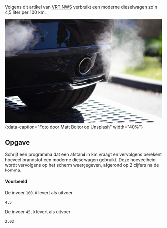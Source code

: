 Volgens dit artikel van <a href="https://www.vrt.be/vrtnws/nl/2022/03/10/zo-bespaar-je-met-je-gezin-autobrandstof-in-dure-tijden/" target="_blank">VRT.NWS</a> verbruikt een moderne dieselwagen zo'n 4,5 liter per 100 km.

![100](media/car-exhaust.jpg "100"){:data-caption="Foto door Matt Boitor op Unsplash" width="40%"}

## Opgave
Schrijf een programma dat een afstand in km vraagt en vervolgens berekent hoeveel brandstof een moderne dieselwagen gebruikt. Deze hoeveelheid wordt vervolgens op het scherm weergegeven, afgerond op 2 cijfers na de komma.

#### Voorbeeld
De invoer `100.0` levert als uitvoer
```
4.5
```

De invoer `45.0` levert als uitvoer
```
2.02
```